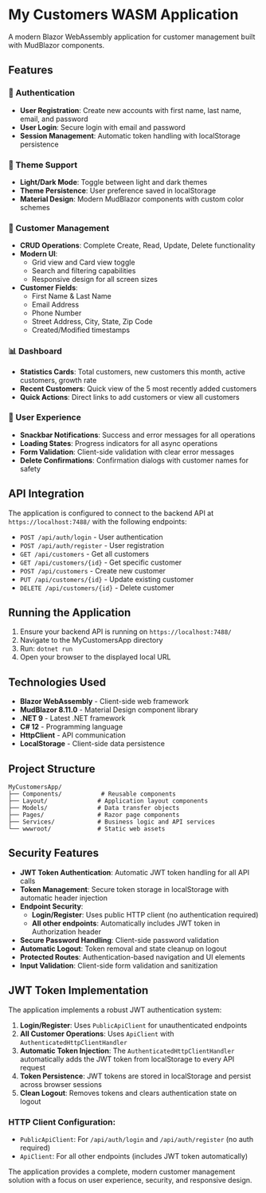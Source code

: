 # My Customers WASM Application

A modern Blazor WebAssembly application for customer management built with MudBlazor components.

## Features

### 🔐 Authentication
- **User Registration**: Create new accounts with first name, last name, email, and password
- **User Login**: Secure login with email and password
- **Session Management**: Automatic token handling with localStorage persistence

### 🎨 Theme Support
- **Light/Dark Mode**: Toggle between light and dark themes
- **Theme Persistence**: User preference saved in localStorage
- **Material Design**: Modern MudBlazor components with custom color schemes

### 👥 Customer Management
- **CRUD Operations**: Complete Create, Read, Update, Delete functionality
- **Modern UI**: 
  - Grid view and Card view toggle
  - Search and filtering capabilities
  - Responsive design for all screen sizes
- **Customer Fields**:
  - First Name & Last Name
  - Email Address
  - Phone Number
  - Street Address, City, State, Zip Code
  - Created/Modified timestamps

### 📊 Dashboard
- **Statistics Cards**: Total customers, new customers this month, active customers, growth rate
- **Recent Customers**: Quick view of the 5 most recently added customers
- **Quick Actions**: Direct links to add customers or view all customers

### 🔔 User Experience
- **Snackbar Notifications**: Success and error messages for all operations
- **Loading States**: Progress indicators for all async operations
- **Form Validation**: Client-side validation with clear error messages
- **Delete Confirmations**: Confirmation dialogs with customer names for safety

## API Integration

The application is configured to connect to the backend API at `https://localhost:7488/` with the following endpoints:

- `POST /api/auth/login` - User authentication
- `POST /api/auth/register` - User registration
- `GET /api/customers` - Get all customers
- `GET /api/customers/{id}` - Get specific customer
- `POST /api/customers` - Create new customer
- `PUT /api/customers/{id}` - Update existing customer
- `DELETE /api/customers/{id}` - Delete customer

## Running the Application

1. Ensure your backend API is running on `https://localhost:7488/`
2. Navigate to the MyCustomersApp directory
3. Run: `dotnet run`
4. Open your browser to the displayed local URL

## Technologies Used

- **Blazor WebAssembly** - Client-side web framework
- **MudBlazor 8.11.0** - Material Design component library
- **.NET 9** - Latest .NET framework
- **C# 12** - Programming language
- **HttpClient** - API communication
- **LocalStorage** - Client-side data persistence

## Project Structure

```
MyCustomersApp/
├── Components/           # Reusable components
├── Layout/              # Application layout components
├── Models/              # Data transfer objects
├── Pages/               # Razor page components
├── Services/            # Business logic and API services
└── wwwroot/             # Static web assets
```

## Security Features

- **JWT Token Authentication**: Automatic JWT token handling for all API calls
- **Token Management**: Secure token storage in localStorage with automatic header injection
- **Endpoint Security**: 
  - **Login/Register**: Uses public HTTP client (no authentication required)
  - **All other endpoints**: Automatically includes JWT token in Authorization header
- **Secure Password Handling**: Client-side password validation
- **Automatic Logout**: Token removal and state cleanup on logout
- **Protected Routes**: Authentication-based navigation and UI elements
- **Input Validation**: Client-side form validation and sanitization

## JWT Token Implementation

The application implements a robust JWT authentication system:

1. **Login/Register**: Uses `PublicApiClient` for unauthenticated endpoints
2. **All Customer Operations**: Uses `ApiClient` with `AuthenticatedHttpClientHandler`
3. **Automatic Token Injection**: The `AuthenticatedHttpClientHandler` automatically adds the JWT token from localStorage to every API request
4. **Token Persistence**: JWT tokens are stored in localStorage and persist across browser sessions
5. **Clean Logout**: Removes tokens and clears authentication state on logout

### HTTP Client Configuration:
- `PublicApiClient`: For `/api/auth/login` and `/api/auth/register` (no auth required)
- `ApiClient`: For all other endpoints (includes JWT token automatically)

The application provides a complete, modern customer management solution with a focus on user experience, security, and responsive design.